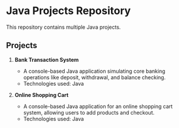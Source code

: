 # Java Projects Repository

This repository contains multiple Java projects.

## Projects

1. **Bank Transaction System**
   - A console-based Java application simulating core banking operations like deposit, withdrawal, and balance checking.
   - Technologies used: Java

2. **Online Shopping Cart**
   - A console-based Java application for an online shopping cart system, allowing users to add products and checkout.
   - Technologies used: Java
